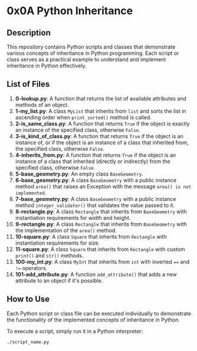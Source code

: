 # 0x0A Python Inheritance

## Description
This repository contains Python scripts and classes that demonstrate various concepts of inheritance in Python programming. Each script or class serves as a practical example to understand and implement inheritance in Python effectively.

## List of Files
1. **0-lookup.py**: A function that returns the list of available attributes and methods of an object.
2. **1-my_list.py**: A class `MyList` that inherits from `list` and sorts the list in ascending order when `print_sorted()` method is called.
3. **2-is_same_class.py**: A function that returns `True` if the object is exactly an instance of the specified class, otherwise `False`.
4. **3-is_kind_of_class.py**: A function that returns `True` if the object is an instance of, or if the object is an instance of a class that inherited from, the specified class, otherwise `False`.
5. **4-inherits_from.py**: A function that returns `True` if the object is an instance of a class that inherited (directly or indirectly) from the specified class, otherwise `False`.
6. **5-base_geometry.py**: An empty class `BaseGeometry`.
7. **6-base_geometry.py**: A class `BaseGeometry` with a public instance method `area()` that raises an Exception with the message `area() is not implemented`.
8. **7-base_geometry.py**: A class `BaseGeometry` with a public instance method `integer_validator()` that validates the value passed to it.
9. **8-rectangle.py**: A class `Rectangle` that inherits from `BaseGeometry` with instantiation requirements for width and height.
10. **9-rectangle.py**: A class `Rectangle` that inherits from `BaseGeometry` with the implementation of the `area()` method.
11. **10-square.py**: A class `Square` that inherits from `Rectangle` with instantiation requirements for size.
12. **11-square.py**: A class `Square` that inherits from `Rectangle` with custom `print()` and `str()` methods.
13. **100-my_int.py**: A class `MyInt` that inherits from `int` with inverted `==` and `!=` operators.
14. **101-add_attribute.py**: A function `add_attribute()` that adds a new attribute to an object if it's possible.

## How to Use
Each Python script or class file can be executed individually to demonstrate the functionality of the implemented concepts of inheritance in Python.

To execute a script, simply run it in a Python interpreter:
```bash
./script_name.py
